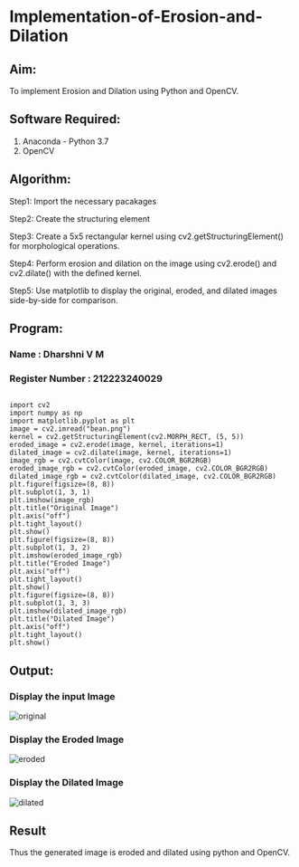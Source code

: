 # Implementation-of-Erosion-and-Dilation

## Aim:

To implement Erosion and Dilation using Python and OpenCV.

## Software Required:

1. Anaconda - Python 3.7
2. OpenCV

## Algorithm:

Step1: Import the necessary pacakages

Step2: Create the structuring element

Step3: Create a 5x5 rectangular kernel using cv2.getStructuringElement() for morphological operations.

Step4: Perform erosion and dilation on the image using cv2.erode() and cv2.dilate() with the defined kernel.

Step5: Use matplotlib to display the original, eroded, and dilated images side-by-side for comparison.

 
## Program:
### Name : Dharshni V M
### Register Number : 212223240029
``` 

import cv2
import numpy as np
import matplotlib.pyplot as plt
image = cv2.imread("bean.png")
kernel = cv2.getStructuringElement(cv2.MORPH_RECT, (5, 5))
eroded_image = cv2.erode(image, kernel, iterations=1)
dilated_image = cv2.dilate(image, kernel, iterations=1)
image_rgb = cv2.cvtColor(image, cv2.COLOR_BGR2RGB)
eroded_image_rgb = cv2.cvtColor(eroded_image, cv2.COLOR_BGR2RGB)
dilated_image_rgb = cv2.cvtColor(dilated_image, cv2.COLOR_BGR2RGB)
plt.figure(figsize=(8, 8))
plt.subplot(1, 3, 1)
plt.imshow(image_rgb)
plt.title("Original Image")
plt.axis("off")
plt.tight_layout()
plt.show()
plt.figure(figsize=(8, 8))
plt.subplot(1, 3, 2)
plt.imshow(eroded_image_rgb)
plt.title("Eroded Image")
plt.axis("off")
plt.tight_layout()
plt.show()
plt.figure(figsize=(8, 8))
plt.subplot(1, 3, 3)
plt.imshow(dilated_image_rgb)
plt.title("Dilated Image")
plt.axis("off")
plt.tight_layout()
plt.show()

```
## Output:

### Display the input Image

![original](https://github.com/user-attachments/assets/c640014d-ce67-439f-bcd8-a386d6c56175)

### Display the Eroded Image

![eroded](https://github.com/user-attachments/assets/cd46913f-0d0e-4a0b-9609-7bc19b0fdee5)

### Display the Dilated Image

![dilated](https://github.com/user-attachments/assets/73076454-aec4-4f16-acea-d9379dc3ec30)

## Result
Thus the generated image is eroded and dilated using python and OpenCV.
